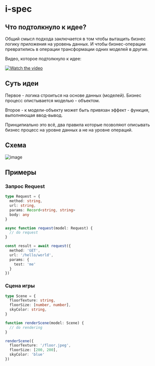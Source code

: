 # i-spec

## Что подтолкнуло к идее?

Общий смысл подхода заключается в том чтобы вытащить бизнес логику
приложения на уровень данных. И чтобы бизнес-операции превратились в операции
трансформации одних моделей в другие.

Видео, которое подтолкнуло к идее:

[![Watch the video](https://img.youtube.com/vi/ZhuHCtR3xq8/hqdefault.jpg)](https://www.youtube.com/embed/ZhuHCtR3xq8)

## Суть идеи

Первое - логика строиться на основе данных (моделей). Бизнес процесс опистывается
моделью - объектом.

Второе - к модели-объекту может быть привязан эффект - функция, выполняющая ввод-вывод.

Принципиально это всё, два правила которые позволяют описывать
бизнес процесс на уровне данных а не на уровне операций.

## Схема

![image](https://github.com/kosukhin/i-spec/assets/109918884/e54a686f-5a93-49f6-b7a1-7f3ee9cac8af)

## Примеры

### Запрос Request

```ts
type Request = {
  method: string,
  url: string,
  params: Record<string, string>
  body: any
}

async function request(model: Request) {
  // do request
}

const result = await request({
  method: 'GET',
  url: '/hello/world',
  params: {
    test: 'me'
  }
})
```

### Сцена игры

```ts
type Scene = {
  floorTexture: string,
  floorSize: [number, number],
  skyColor: string,
}

function renderScene(model: Scene) {
  // do rendering
}

renderScene({
  floorTexture: '/floor.jpeg',
  floorSize: [200, 200],
  skyColor: 'blue'
})
```
